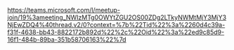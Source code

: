 https://teams.microsoft.com/l/meetup-join/19%3ameeting_NWIzMTg0OWYtZGU2OS00ZDg2LTkyNWMtMjY3MjY3NjEwZDQ4%40thread.v2/0?context=%7b%22Tid%22%3a%2260d4c39a-f31f-4638-bb43-8822172b892d%22%2c%22Oid%22%3a%22ed9c85d9-16f1-484b-89ba-351b58706163%22%7d
